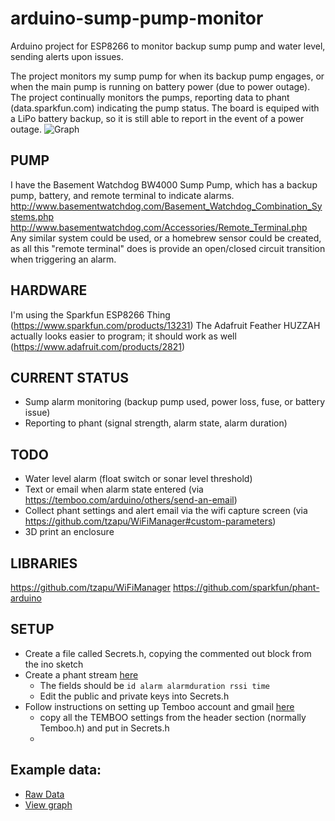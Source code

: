 # arduino-sump-pump-monitor
Arduino project for ESP8266 to monitor backup sump pump and water level, sending alerts upon issues.

The project monitors my sump pump for when its backup pump engages, or when the main pump is running on battery power (due to power outage).  The project continually monitors the pumps, reporting data to phant (data.sparkfun.com) indicating the pump status.  The board is equiped with a LiPo battery backup, so it is still able to report in the event of a power outage.
![Graph](http://i.imgur.com/4nR9MMW.png)

## PUMP
I have the Basement Watchdog BW4000 Sump Pump, which has a backup pump, battery, and remote terminal to indicate alarms.
http://www.basementwatchdog.com/Basement_Watchdog_Combination_Systems.php
http://www.basementwatchdog.com/Accessories/Remote_Terminal.php
Any similar system could be used, or a homebrew sensor could be created, as all this "remote terminal" does is provide an open/closed circuit transition when triggering an alarm.

## HARDWARE
I'm using the Sparkfun ESP8266 Thing (https://www.sparkfun.com/products/13231)
The Adafruit Feather HUZZAH actually looks easier to program; it should work as well (https://www.adafruit.com/products/2821)

## CURRENT STATUS
*  Sump alarm monitoring (backup pump used, power loss, fuse, or battery issue)
*  Reporting to phant (signal strength, alarm state, alarm duration)
  
## TODO
* Water level alarm (float switch or sonar level threshold)
* Text or email when alarm state entered (via https://temboo.com/arduino/others/send-an-email)
* Collect phant settings and alert email via the wifi capture screen (via https://github.com/tzapu/WiFiManager#custom-parameters)
* 3D print an enclosure

## LIBRARIES
https://github.com/tzapu/WiFiManager
https://github.com/sparkfun/phant-arduino

## SETUP
- Create a file called Secrets.h, copying the commented out block from the ino sketch
- Create a phant stream [here](https://data.sparkfun.com/streams/make)
  - The fields should be ```id alarm alarmduration rssi time```
  - Edit the public and private keys into Secrets.h
- Follow instructions on setting up Temboo account and gmail [here](https://temboo.com/arduino/others/send-an-email)
  - copy all the TEMBOO settings from the header section (normally Temboo.h) and put in Secrets.h
  - 

## Example data:
* [Raw Data](https://data.sparkfun.com/scotts_sump_pump)
* [View graph](https://analog.io/sparkfun/LQJZlmzWDlTNl7XnnWW4)
